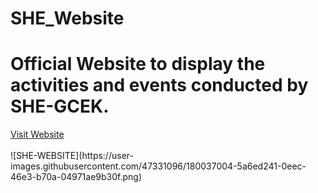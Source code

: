 # SHE_Website
<h1>Official Website to display the activities and events conducted by SHE-GCEK.</h1>
<a href="https://shegcek.github.io">Visit Website</a>
<br>
<br>
![SHE-WEBSITE](https://user-images.githubusercontent.com/47331096/180037004-5a6ed241-0eec-46e3-b70a-04971ae9b30f.png)
